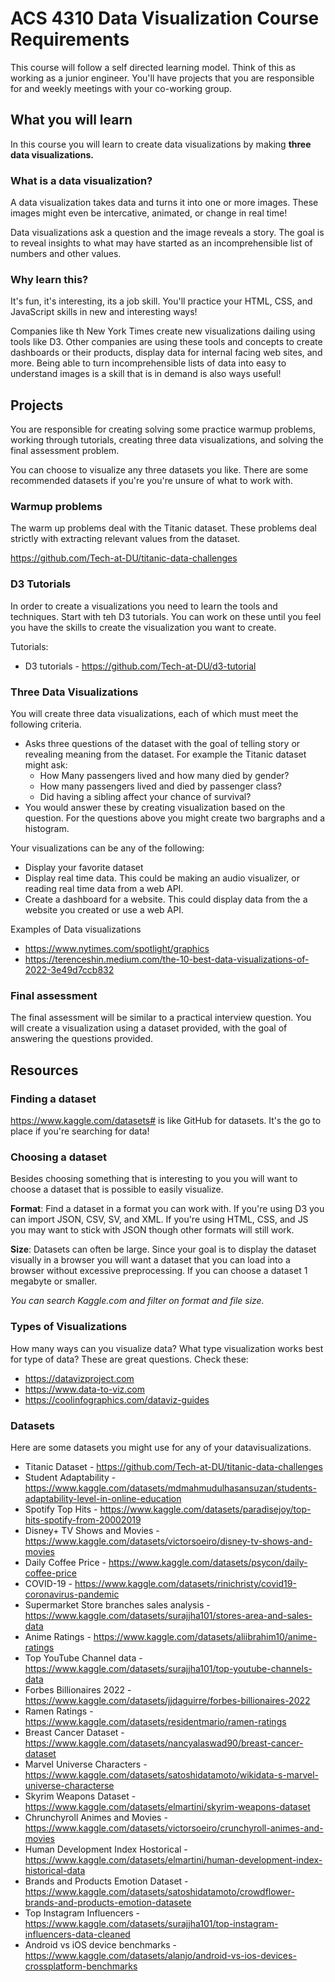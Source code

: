 # ACS 4310 Data Visualization Course Requirements

This course will follow a self directed learning model. Think of this as working as a junior engineer. You'll have projects that you are responsible for and weekly meetings with your co-working group. 

## What you will learn

In this course you will learn to create data visualizations by making **three data visualizations.**

### What is a data visualization? 

A data visualization takes data and turns it into one or more images. These images might even be intercative, animated, or change in real time! 

Data visualizations ask a question and the image reveals a story. The goal is to reveal insights to what may have started as an incomprehensible list of numbers and other values. 

### Why learn this? 

It's fun, it's interesting, its a job skill. You'll practice your HTML, CSS, and JavaScript skills in new and interesting ways! 

Companies like th New York Times create new visualizations dailing using tools like D3. Other companies are using these tools and concepts to create dashboards or their products, display data for internal facing web sites, and more. Being able to turn incomprehensible lists of data into easy to understand images is a skill that is in demand is also ways useful!

## Projects 

You are responsible for creating solving some practice warmup problems, working through tutorials, creating three data visualizations, and solving the final assessment problem. 

You can choose to visualize any three datasets you like. There are some  recommended datasets if you're you're unsure of what to work with. 

### Warmup problems

The warm up problems deal with the Titanic dataset. These problems deal strictly with extracting relevant values from the dataset. 

https://github.com/Tech-at-DU/titanic-data-challenges

### D3 Tutorials

In order to create a visualizations you need to learn the tools and techniques. Start with teh D3 tutorials. You can work on these until you feel you have the skills to create the visualization you want to create. 

Tutorials: 

- D3 tutorials - https://github.com/Tech-at-DU/d3-tutorial

### Three Data Visualizations

You will create three data visualizations, each of which must meet the following criteria. 

- Asks three questions of the dataset with the goal of telling story or revealing meaning from the dataset. For example the Titanic dataset might ask: 
	- How Many passengers lived and how many died by gender? 
	- How many passengers lived and died by passenger class? 
	- Did having a sibling affect your chance of survival? 
- You would answer these by creating visualization based on the question. For the questions above you might create two bargraphs and a histogram. 

Your visualizations can be any of the following: 

- Display your favorite dataset
- Display real time data. This could be making an audio visualizer, or reading real time data from a web API. 
- Create a dashboard for a website. This could display data from the a website you created or use a web API. 

Examples of Data visualizations

- https://www.nytimes.com/spotlight/graphics
- https://terenceshin.medium.com/the-10-best-data-visualizations-of-2022-3e49d7ccb832

### Final assessment

The final assessment will be similar to a practical interview question. You will create a visualization using a dataset provided, with the goal of answering the questions provided. 

## Resources

### Finding a dataset

https://www.kaggle.com/datasets# is like GitHub for datasets. It's the go to place if you're searching for data!

### Choosing a dataset

Besides choosing something that is interesting to you you will want to choose a dataset that is possible to easily visualize. 

**Format**: Find a dataset in a format you can work with. If you're using D3 you can import JSON, CSV, SV, and XML. If you're using HTML, CSS, and JS you may want to stick with JSON though other formats will still work. 

**Size**: Datasets can often be large. Since your goal is to display the dataset visually in a browser you will want a dataset that you can load into a browser without excessive preprocessing. If you can choose a dataset 1 megabyte or smaller. 

_You can search Kaggle.com and filter on format and file size._

### Types of Visualizations 

How many ways can you visualize data? What type visualization works best for type of data? These are great questions. Check these:

- https://datavizproject.com
- https://www.data-to-viz.com
- https://coolinfographics.com/dataviz-guides

### Datasets 

Here are some datasets you might use for any of your datavisualizations. 

- Titanic Dataset - https://github.com/Tech-at-DU/titanic-data-challenges
- Student Adaptability - https://www.kaggle.com/datasets/mdmahmudulhasansuzan/students-adaptability-level-in-online-education
- Spotify Top Hits - https://www.kaggle.com/datasets/paradisejoy/top-hits-spotify-from-20002019
- Disney+ TV Shows and Movies - https://www.kaggle.com/datasets/victorsoeiro/disney-tv-shows-and-movies
- Daily Coffee Price - https://www.kaggle.com/datasets/psycon/daily-coffee-price
- COVID-19 - https://www.kaggle.com/datasets/rinichristy/covid19-coronavirus-pandemic
- Supermarket Store branches sales analysis - https://www.kaggle.com/datasets/surajjha101/stores-area-and-sales-data
- Anime Ratings - https://www.kaggle.com/datasets/aliibrahim10/anime-ratings
- Top YouTube Channel data - https://www.kaggle.com/datasets/surajjha101/top-youtube-channels-data
- Forbes Billionaires 2022 - https://www.kaggle.com/datasets/jjdaguirre/forbes-billionaires-2022
- Ramen Ratings - https://www.kaggle.com/datasets/residentmario/ramen-ratings
- Breast Cancer Dataset - https://www.kaggle.com/datasets/nancyalaswad90/breast-cancer-dataset
- Marvel Universe Characters - https://www.kaggle.com/datasets/satoshidatamoto/wikidata-s-marvel-universe-characterse
- Skyrim Weapons Dataset - https://www.kaggle.com/datasets/elmartini/skyrim-weapons-dataset
- Chrunchyroll Animes and Movies - https://www.kaggle.com/datasets/victorsoeiro/crunchyroll-animes-and-movies
- Human Development Index Hostorical - https://www.kaggle.com/datasets/elmartini/human-development-index-historical-data
- Brands and Products Emotion Dataset - https://www.kaggle.com/datasets/satoshidatamoto/crowdflower-brands-and-products-emotion-datasete
- Top Instagram Influencers - https://www.kaggle.com/datasets/surajjha101/top-instagram-influencers-data-cleaned
- Android vs iOS device benchmarks - https://www.kaggle.com/datasets/alanjo/android-vs-ios-devices-crossplatform-benchmarks


